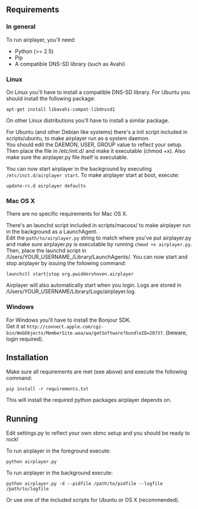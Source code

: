 Requirements
------------

### In general

To run airplayer, you'll need:

* Python (>= 2.5)
* Pip
* A compatible DNS-SD library (such as Avahi)

### Linux

On Linux you'll have to install a compatible DNS-SD library.
For Ubuntu you should install the following package:
    
    apt-get install libavahi-compat-libdnssd1

On other Linux distributions you'll have to install a similar package.

For Ubuntu (and other Debian like systems) there's a init script included in scripts/ubuntu,
to make airplayer run as a system daemon.  
You should edit the DAEMON, USER, GROUP value to reflect your setup.
Then place the file in /etc/init.d/ and make it executable (chmod +x). Also make sure the
airplayer.py file itself is executable.

You can now start airplayer in the background by executing `/etc/init.d/airplayer start`.
To make airplayer start at boot, execute:

    update-rc.d airplayer defaults
    
### Mac OS X

There are no specific requirements for Mac OS X.

There's an launchd script included in scripts/macosx/ to make airplayer run in the background
as a LaunchAgent.  
Edit the `path/to/airplayer.py` string to match where you've put airplayer.py and
make sure airplayer.py is executable by running `chmod +x airplayer.py`.  
Then, place the launchd script in /Users/YOUR_USERNAME_/Library/LaunchAgents/. You can
now start and stop airplayer by issuing the following command:

    launchctl start|stop org.pwiddershoven.airplayer

Airplayer will also automatically start when you login. Logs are stored in
/Users/YOUR_USERNAME/Library/Logs/airplayer.log.

### Windows

For Windows you'll have to install the Bonjour SDK.  
Get it at `http://connect.apple.com/cgi-bin/WebObjects/MemberSite.woa/wa/getSoftware?bundleID=20737`.
(beware, login required).


Installation
------------
Make sure all requirements are met (see above) and execute the following command:

    pip install -r requirements.txt
    
This will install the required python packages airplayer depends on.

Running
-------

Edit settings.py to reflect your own xbmc setup and you should be ready to rock!

To run airplayer in the foreground execute:

    python airplayer.py
    
To run airplayer in the background execute:

    python airplayer.py -d --pidfile /path/to/pidfile --logfile /path/to/logfile
    
Or use one of the included scripts for Ubuntu or OS X (recommended).